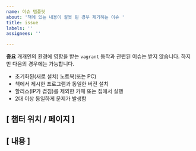 ```yaml
---
name: 이슈 템플릿
about: '책에 있는 내용이 잘못 된 경우 제기하는 이슈 '
title: issue
labels: ''
assignees: ''

---
```


**중요**  개개인의 환경에 영향을 받는 `vagrant` 동작과 관련된 이슈는 받지 않습니다. 하지만 다음의 경우에는 가능합니다. 
 - 초기화된(새로 설치) 노트북(또는 PC)
 - 책에서 제시한 프로그램과 동일한 버전 설치
 - 할리스(IP가 겹침)를 제외한 카페 또는 집에서 실행
 - 2대 이상 동일하게  문제가 발생함 

## [ 챕터 위치 / 페이지 ]

## [ 내용 ]
